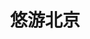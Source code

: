 ---
description: 国内也有大气拿得出手的旅游app了。
layout: post
results:
- primaryGenreName: Travel
  version: '1.0.1'
  trackViewUrl: https://itunes.apple.com/cn/app/you-you-bei-jing/id702672484?mt=8&uo=4
  artworkUrl100: http://a42.phobos.apple.com/us/r30/Purple/v4/fa/d3/71/fad3717c-ac30-7d18-8fd9-0730c248341d/mzl.dunxrzvj.png
  artworkUrl60: http://a1418.phobos.apple.com/us/r30/Purple/v4/d6/9c/a9/d69ca9d9-7d10-90b5-7923-9e913ce0295e/Icon.png
  userRatingCountForCurrentVersion: 1
  sellerName: Straits Multi-Media, Inc.
  supportedDevices:
  - iPadMini4G
  - iPad23G
  - iPadFourthGen4G
  - iPhone4
  - iPhone4S
  - iPhone-3GS
  - iPhone5c
  - iPadMini
  - iPhone5
  - iPodTouchFifthGen
  - iPadThirdGen4G
  - iPodTouchourthGen
  - iPad3G
  - iPodTouchThirdGen
  - iPadThirdGen
  - iPhone5s
  - iPadWifi
  - iPadFourthGen
  - iPad2Wifi
  genres:
  - 旅行
  - 生活
  trackName: 悠游北京
  description: '“负责任的旅行，有态度探索”——《孤独星球》


    作为全球知名的旅游杂志，《孤独星球》与北京市旅游发展委员会强强合作，推出了官方级的北京旅游APP《悠游北京》。本APP主打北京城市旅游，提供丰富的景点和线路信息，支持GPS、地图搜索、天气查询等功能，是北京旅游的最佳助手。


    【频道说明】

    推荐：主题式的景点推荐。

    攻略：提供最佳的旅游线路。

    资讯：最新北京旅游资讯与活动。

    城市风貌：让你了解北京这个城市。

    景点信息：通过地图了解北京各大景点。


    【功能说明】

    1、地图搜索

    通过地图搜索，查找你要去的地方。


    2、交通导航

    通过GPS定位，为你导航最佳前往路线。


    3、分享功能

    与各大社交网站对接，与好友分享资讯。


    4、天气查询

    提供近期天气，让你出行无忧。'
  price: 0
  trackId: 702672484
  releaseDate: '2013-09-16T05:24:39Z'
  screenshotUrls:
  - http://a1.mzstatic.com/us/r30/Purple6/v4/2d/49/6c/2d496cee-3c63-8ff5-9527-1b331e360919/screen1136x1136.jpeg
  - http://a2.mzstatic.com/us/r30/Purple6/v4/d7/23/be/d723be0e-998f-64d9-3e34-7fc29691a81e/screen1136x1136.jpeg
  - http://a3.mzstatic.com/us/r30/Purple6/v4/30/1d/83/301d83dc-c601-8fca-51d1-e28ddfda6f18/screen1136x1136.jpeg
  - http://a5.mzstatic.com/us/r30/Purple6/v4/cd/6b/a2/cd6ba276-f35d-e368-4c22-f5bb6e679aae/screen1136x1136.jpeg
  - http://a5.mzstatic.com/us/r30/Purple6/v4/6b/15/ac/6b15ac0b-0fa5-be47-0d75-98799e7736ce/screen1136x1136.jpeg
  artistViewUrl: https://itunes.apple.com/cn/artist/straits-multi-media-inc./id517977672?uo=4
  primaryGenreId: 6003
  userRatingCount: 5
  averageUserRatingForCurrentVersion: 5
  kind: software
  fileSizeBytes: '11057617'
  bundleId: com.palmtrends.yybj
  releaseNotes: '1、支持简繁体字自动切换；

    2、优化客户端运行稳定性；

    3、优化支持IOS7平台运行。'
  trackContentRating: 4+
  artistName: Straits Multi-Media, Inc.
  trackCensoredName: 悠游北京
  isGameCenterEnabled: false
  contentAdvisoryRating: 4+
  languageCodesISO2A:
  - ZH
  - ZH
  averageUserRating: 5
  features: &a []
  wrapperType: software
  artworkUrl512: http://a42.phobos.apple.com/us/r30/Purple/v4/fa/d3/71/fad3717c-ac30-7d18-8fd9-0730c248341d/mzl.dunxrzvj.png
  formattedPrice: 免费
  artistId: 517977672
  genreIds:
  - '6003'
  - '6012'
  currency: CNY
  ipadScreenshotUrls: *a
category: 旅行
tags: tag1
resultCount: 1
title: 悠游北京

---